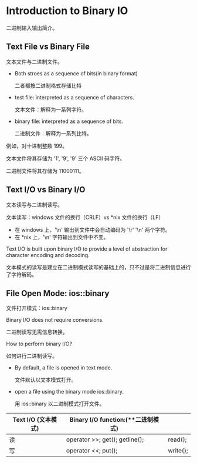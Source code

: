 # Introduction to Binary IO

二进制输入输出简介。

## Text File vs Binary File

文本文件与二进制文件。

- Both stroes as a sequence of bits(in binary format)

  二者都按二进制格式存储比特

- test file: interpreted as a sequence of characters.

  文本文件：解释为一系列字符。

- binary file: interpreted as a sequence of bits.

  二进制文件：解释为一系列比特。

例如，对十进制整数 199。

文本文件将其存储为 '1', '9', '9' 三个 ASCII 码字符。

二进制文件将其存储为 11000111。

## Text I/O vs Binary I/O

文本读写与二进制读写。

文本读写：windows 文件的换行（CRLF）vs *nix 文件的换行（LF）

- 在 windows 上，'\n' 输出到文件中会自动编码为 '\r' '\n' 两个字符。
- 在 *nix 上，'\n' 字符输出到文件中不变。

Text I/O is built upon binary I/O to provide a level of abstraction for character encoding and decoding.

文本模式的读写是建立在二进制模式读写的基础上的，只不过是将二进制信息进行了字符解码。

## File Open Mode: ios::binary

文件打开模式：ios::binary

Binary I/O does not require conversions.

二进制读写无需信息转换。

How to perform binary I/O?

如何进行二进制读写。

- By default, a file is opened in text mode.

  文件默认以文本模式打开。

- open a file using the binary mode ios::binary.

  用 ios::binary 以二进制模式打开文件。

| Text  I/O (文本模式) | Binary  I/O function:(**二进制模式) |          |
| -------------------- | ----------------------------------- | -------- |
| 读                   | operator  >>; get(); getline();     | read();  |
| 写                   | operator  <<; put();                | write(); |